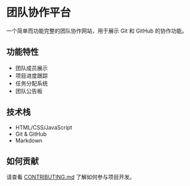 # 团队协作平台

一个简单而功能完整的团队协作网站，用于展示 Git 和 GitHub 的协作功能。

## 功能特性

- 团队成员展示
- 项目进度跟踪
- 任务分配系统
- 团队公告板

## 技术栈

- HTML/CSS/JavaScript
- Git & GitHub
- Markdown

## 如何贡献

请查看 [CONTRIBUTING.md](CONTRIBUTING.md) 了解如何参与项目开发。

